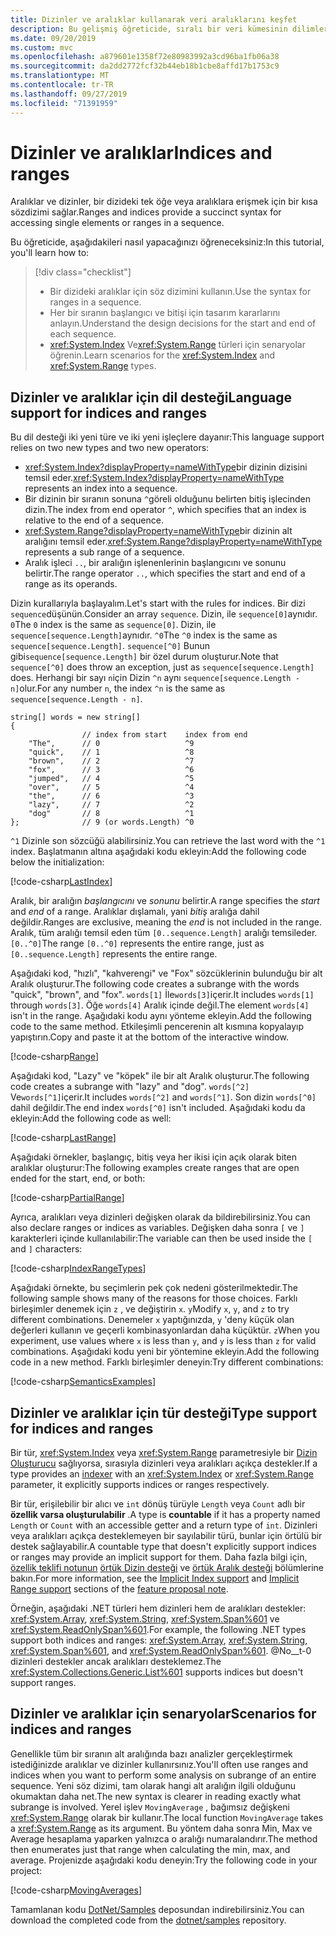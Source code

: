 ```yaml
---
title: Dizinler ve aralıklar kullanarak veri aralıklarını keşfet
description: Bu gelişmiş öğreticide, sıralı bir veri kümesinin dilimlerini incelemek üzere dizinler ve aralıklar kullanarak verileri araştırmanızı öğretilir.
ms.date: 09/20/2019
ms.custom: mvc
ms.openlocfilehash: a879601e1358f72e80983992a3cd96ba1fb06a38
ms.sourcegitcommit: da2dd2772fcf32b44eb18b1cbe8affd17b1753c9
ms.translationtype: MT
ms.contentlocale: tr-TR
ms.lasthandoff: 09/27/2019
ms.locfileid: "71391959"
---
```

# <a name="indices-and-ranges"></a><span data-ttu-id="0eb86-103">Dizinler ve aralıklar</span><span class="sxs-lookup"><span data-stu-id="0eb86-103">Indices and ranges</span></span>

<span data-ttu-id="0eb86-104">Aralıklar ve dizinler, bir dizideki tek öğe veya aralıklara erişmek için bir kısa sözdizimi sağlar.</span><span class="sxs-lookup"><span data-stu-id="0eb86-104">Ranges and indices provide a succinct syntax for accessing single elements or ranges in a sequence.</span></span>

<span data-ttu-id="0eb86-105">Bu öğreticide, aşağıdakileri nasıl yapacağınızı öğreneceksiniz:</span><span class="sxs-lookup"><span data-stu-id="0eb86-105">In this tutorial, you'll learn how to:</span></span>

> [!div class="checklist"]
>
> - <span data-ttu-id="0eb86-106">Bir dizideki aralıklar için söz dizimini kullanın.</span><span class="sxs-lookup"><span data-stu-id="0eb86-106">Use the syntax for ranges in a sequence.</span></span>
> - <span data-ttu-id="0eb86-107">Her bir sıranın başlangıcı ve bitişi için tasarım kararlarını anlayın.</span><span class="sxs-lookup"><span data-stu-id="0eb86-107">Understand the design decisions for the start and end of each sequence.</span></span>
> - <span data-ttu-id="0eb86-108"><xref:System.Index> Ve<xref:System.Range> türleri için senaryolar öğrenin.</span><span class="sxs-lookup"><span data-stu-id="0eb86-108">Learn scenarios for the <xref:System.Index> and <xref:System.Range> types.</span></span>

## <a name="language-support-for-indices-and-ranges"></a><span data-ttu-id="0eb86-109">Dizinler ve aralıklar için dil desteği</span><span class="sxs-lookup"><span data-stu-id="0eb86-109">Language support for indices and ranges</span></span>

<span data-ttu-id="0eb86-110">Bu dil desteği iki yeni türe ve iki yeni işleçlere dayanır:</span><span class="sxs-lookup"><span data-stu-id="0eb86-110">This language support relies on two new types and two new operators:</span></span>

- <span data-ttu-id="0eb86-111"><xref:System.Index?displayProperty=nameWithType>bir dizinin dizisini temsil eder.</span><span class="sxs-lookup"><span data-stu-id="0eb86-111"><xref:System.Index?displayProperty=nameWithType> represents an index into a sequence.</span></span>
- <span data-ttu-id="0eb86-112">Bir dizinin bir sıranın sonuna `^`göreli olduğunu belirten bitiş işlecinden dizin.</span><span class="sxs-lookup"><span data-stu-id="0eb86-112">The index from end operator `^`, which specifies that an index is relative to the end of a sequence.</span></span>
- <span data-ttu-id="0eb86-113"><xref:System.Range?displayProperty=nameWithType>bir dizinin alt aralığını temsil eder.</span><span class="sxs-lookup"><span data-stu-id="0eb86-113"><xref:System.Range?displayProperty=nameWithType> represents a sub range of a sequence.</span></span>
- <span data-ttu-id="0eb86-114">Aralık işleci `..`, bir aralığın işlenenlerinin başlangıcını ve sonunu belirtir.</span><span class="sxs-lookup"><span data-stu-id="0eb86-114">The range operator `..`, which specifies the start and end of a range as its operands.</span></span>

<span data-ttu-id="0eb86-115">Dizin kurallarıyla başlayalım.</span><span class="sxs-lookup"><span data-stu-id="0eb86-115">Let's start with the rules for indices.</span></span> <span data-ttu-id="0eb86-116">Bir dizi `sequence`düşünün.</span><span class="sxs-lookup"><span data-stu-id="0eb86-116">Consider an array `sequence`.</span></span> <span data-ttu-id="0eb86-117">Dizin, ile `sequence[0]`aynıdır. `0`</span><span class="sxs-lookup"><span data-stu-id="0eb86-117">The `0` index is the same as `sequence[0]`.</span></span> <span data-ttu-id="0eb86-118">Dizin, ile `sequence[sequence.Length]`aynıdır. `^0`</span><span class="sxs-lookup"><span data-stu-id="0eb86-118">The `^0` index is the same as `sequence[sequence.Length]`.</span></span> <span data-ttu-id="0eb86-119">`sequence[^0]` Bunun gibi`sequence[sequence.Length]` bir özel durum oluşturur.</span><span class="sxs-lookup"><span data-stu-id="0eb86-119">Note that `sequence[^0]` does throw an exception, just as `sequence[sequence.Length]` does.</span></span> <span data-ttu-id="0eb86-120">Herhangi bir sayı `n`için Dizin `^n` aynı `sequence[sequence.Length - n]`olur.</span><span class="sxs-lookup"><span data-stu-id="0eb86-120">For any number `n`, the index `^n` is the same as `sequence[sequence.Length - n]`.</span></span>

```csharp-interactive
string[] words = new string[]
{
                // index from start    index from end
    "The",      // 0                   ^9
    "quick",    // 1                   ^8
    "brown",    // 2                   ^7
    "fox",      // 3                   ^6
    "jumped",   // 4                   ^5
    "over",     // 5                   ^4
    "the",      // 6                   ^3
    "lazy",     // 7                   ^2
    "dog"       // 8                   ^1
};              // 9 (or words.Length) ^0
```

<span data-ttu-id="0eb86-121">`^1` Dizinle son sözcüğü alabilirsiniz.</span><span class="sxs-lookup"><span data-stu-id="0eb86-121">You can retrieve the last word with the `^1` index.</span></span> <span data-ttu-id="0eb86-122">Başlatmanın altına aşağıdaki kodu ekleyin:</span><span class="sxs-lookup"><span data-stu-id="0eb86-122">Add the following code below the initialization:</span></span>

[!code-csharp[LastIndex](~/samples/csharp/tutorials/RangesIndexes/IndicesAndRanges.cs#IndicesAndRanges_LastIndex)]

<span data-ttu-id="0eb86-123">Aralık, bir aralığın *başlangıcını* ve *sonunu* belirtir.</span><span class="sxs-lookup"><span data-stu-id="0eb86-123">A range specifies the *start* and *end* of a range.</span></span> <span data-ttu-id="0eb86-124">Aralıklar dışlamalı, yani *bitiş* aralığa dahil değildir.</span><span class="sxs-lookup"><span data-stu-id="0eb86-124">Ranges are exclusive, meaning the *end* is not included in the range.</span></span> <span data-ttu-id="0eb86-125">Aralık, tüm aralığı temsil eden tüm `[0..sequence.Length]` aralığı temsileder.`[0..^0]`</span><span class="sxs-lookup"><span data-stu-id="0eb86-125">The range `[0..^0]` represents the entire range, just as `[0..sequence.Length]` represents the entire range.</span></span> 

<span data-ttu-id="0eb86-126">Aşağıdaki kod, "hızlı", "kahverengi" ve "Fox" sözcüklerinin bulunduğu bir alt Aralık oluşturur.</span><span class="sxs-lookup"><span data-stu-id="0eb86-126">The following code creates a subrange with the words "quick", "brown", and "fox".</span></span> <span data-ttu-id="0eb86-127">`words[1]` İle`words[3]`içerir.</span><span class="sxs-lookup"><span data-stu-id="0eb86-127">It includes `words[1]` through `words[3]`.</span></span> <span data-ttu-id="0eb86-128">Öğe `words[4]` Aralık içinde değil.</span><span class="sxs-lookup"><span data-stu-id="0eb86-128">The element `words[4]` isn't in the range.</span></span> <span data-ttu-id="0eb86-129">Aşağıdaki kodu aynı yönteme ekleyin.</span><span class="sxs-lookup"><span data-stu-id="0eb86-129">Add the following code to the same method.</span></span> <span data-ttu-id="0eb86-130">Etkileşimli pencerenin alt kısmına kopyalayıp yapıştırın.</span><span class="sxs-lookup"><span data-stu-id="0eb86-130">Copy and paste it at the bottom of the interactive window.</span></span>

[!code-csharp[Range](~/samples/csharp/tutorials/RangesIndexes/IndicesAndRanges.cs#IndicesAndRanges_Range)]

<span data-ttu-id="0eb86-131">Aşağıdaki kod, "Lazy" ve "köpek" ile bir alt Aralık oluşturur.</span><span class="sxs-lookup"><span data-stu-id="0eb86-131">The following code creates a subrange with "lazy" and "dog".</span></span> <span data-ttu-id="0eb86-132">`words[^2]` Ve`words[^1]`içerir.</span><span class="sxs-lookup"><span data-stu-id="0eb86-132">It includes `words[^2]` and `words[^1]`.</span></span> <span data-ttu-id="0eb86-133">Son dizin `words[^0]` dahil değildir.</span><span class="sxs-lookup"><span data-stu-id="0eb86-133">The end index `words[^0]` isn't included.</span></span> <span data-ttu-id="0eb86-134">Aşağıdaki kodu da ekleyin:</span><span class="sxs-lookup"><span data-stu-id="0eb86-134">Add the following code as well:</span></span>

[!code-csharp[LastRange](~/samples/csharp/tutorials/RangesIndexes/IndicesAndRanges.cs#IndicesAndRanges_LastRange)]

<span data-ttu-id="0eb86-135">Aşağıdaki örnekler, başlangıç, bitiş veya her ikisi için açık olarak biten aralıklar oluşturur:</span><span class="sxs-lookup"><span data-stu-id="0eb86-135">The following examples create ranges that are open ended for the start, end, or both:</span></span>

[!code-csharp[PartialRange](~/samples/csharp/tutorials/RangesIndexes/IndicesAndRanges.cs#IndicesAndRanges_PartialRanges)]

<span data-ttu-id="0eb86-136">Ayrıca, aralıkları veya dizinleri değişken olarak da bildirebilirsiniz.</span><span class="sxs-lookup"><span data-stu-id="0eb86-136">You can also declare ranges or indices as variables.</span></span> <span data-ttu-id="0eb86-137">Değişken daha sonra `[` ve `]` karakterleri içinde kullanılabilir:</span><span class="sxs-lookup"><span data-stu-id="0eb86-137">The variable can then be used inside the `[` and `]` characters:</span></span>

[!code-csharp[IndexRangeTypes](~/samples/csharp/tutorials/RangesIndexes/IndicesAndRanges.cs#IndicesAndRanges_RangeIndexTypes)]

<span data-ttu-id="0eb86-138">Aşağıdaki örnekte, bu seçimlerin pek çok nedeni gösterilmektedir.</span><span class="sxs-lookup"><span data-stu-id="0eb86-138">The following sample shows many of the reasons for those choices.</span></span> <span data-ttu-id="0eb86-139">Farklı birleşimler denemek için `z` , ve değiştirin `x`. `y`</span><span class="sxs-lookup"><span data-stu-id="0eb86-139">Modify `x`, `y`, and `z` to try different combinations.</span></span> <span data-ttu-id="0eb86-140">Denemeler `x` yaptığınızda, `y` 'den`y` küçük olan değerleri kullanın ve geçerli kombinasyonlardan daha küçüktür. `z`</span><span class="sxs-lookup"><span data-stu-id="0eb86-140">When you experiment, use values where `x` is less than `y`, and `y` is less than `z` for valid combinations.</span></span> <span data-ttu-id="0eb86-141">Aşağıdaki kodu yeni bir yöntemine ekleyin.</span><span class="sxs-lookup"><span data-stu-id="0eb86-141">Add the following code in a new method.</span></span> <span data-ttu-id="0eb86-142">Farklı birleşimler deneyin:</span><span class="sxs-lookup"><span data-stu-id="0eb86-142">Try different combinations:</span></span>

[!code-csharp[SemanticsExamples](~/samples/csharp/tutorials/RangesIndexes/IndicesAndRanges.cs#IndicesAndRanges_Semantics)]

## <a name="type-support-for-indices-and-ranges"></a><span data-ttu-id="0eb86-143">Dizinler ve aralıklar için tür desteği</span><span class="sxs-lookup"><span data-stu-id="0eb86-143">Type support for indices and ranges</span></span>

<span data-ttu-id="0eb86-144">Bir tür, <xref:System.Index> veya <xref:System.Range> parametresiyle bir [Dizin Oluşturucu](../programming-guide/indexers/index.md) sağlıyorsa, sırasıyla dizinleri veya aralıkları açıkça destekler.</span><span class="sxs-lookup"><span data-stu-id="0eb86-144">If a type provides an [indexer](../programming-guide/indexers/index.md) with an <xref:System.Index> or <xref:System.Range> parameter, it explicitly supports indices or ranges respectively.</span></span>

<span data-ttu-id="0eb86-145">Bir tür, erişilebilir bir alıcı ve `int` dönüş türüyle `Length` veya `Count` adlı bir **özellik varsa oluşturulabilir** .</span><span class="sxs-lookup"><span data-stu-id="0eb86-145">A type is **countable** if it has a property named `Length` or `Count` with an accessible getter and a return type of `int`.</span></span> <span data-ttu-id="0eb86-146">Dizinleri veya aralıkları açıkça desteklemeyen bir sayılabilir türü, bunlar için örtülü bir destek sağlayabilir.</span><span class="sxs-lookup"><span data-stu-id="0eb86-146">A countable type that doesn't explicitly support indices or ranges may provide an implicit support for them.</span></span> <span data-ttu-id="0eb86-147">Daha fazla bilgi için, [özellik teklifi notunun](~/_csharplang/proposals/csharp-8.0/ranges.md) [örtük Dizin desteği](~/_csharplang/proposals/csharp-8.0/ranges.md#implicit-index-support) ve [örtük Aralık desteği](~/_csharplang/proposals/csharp-8.0/ranges.md#implicit-range-support) bölümlerine bakın.</span><span class="sxs-lookup"><span data-stu-id="0eb86-147">For more information, see the [Implicit Index support](~/_csharplang/proposals/csharp-8.0/ranges.md#implicit-index-support) and [Implicit Range support](~/_csharplang/proposals/csharp-8.0/ranges.md#implicit-range-support) sections of the [feature proposal note](~/_csharplang/proposals/csharp-8.0/ranges.md).</span></span>

<span data-ttu-id="0eb86-148">Örneğin, aşağıdaki .NET türleri hem dizinleri hem de aralıkları destekler: <xref:System.Array>, <xref:System.String>, <xref:System.Span%601> ve <xref:System.ReadOnlySpan%601>.</span><span class="sxs-lookup"><span data-stu-id="0eb86-148">For example, the following .NET types support both indices and ranges: <xref:System.Array>, <xref:System.String>, <xref:System.Span%601>, and <xref:System.ReadOnlySpan%601>.</span></span> <span data-ttu-id="0eb86-149">@No__t-0 dizinleri destekler ancak aralıkları desteklemez.</span><span class="sxs-lookup"><span data-stu-id="0eb86-149">The <xref:System.Collections.Generic.List%601> supports indices but doesn't support ranges.</span></span>

## <a name="scenarios-for-indices-and-ranges"></a><span data-ttu-id="0eb86-150">Dizinler ve aralıklar için senaryolar</span><span class="sxs-lookup"><span data-stu-id="0eb86-150">Scenarios for indices and ranges</span></span>

<span data-ttu-id="0eb86-151">Genellikle tüm bir sıranın alt aralığında bazı analizler gerçekleştirmek istediğinizde aralıklar ve dizinler kullanırsınız.</span><span class="sxs-lookup"><span data-stu-id="0eb86-151">You'll often use ranges and indices when you want to perform some analysis on subrange of an entire sequence.</span></span> <span data-ttu-id="0eb86-152">Yeni söz dizimi, tam olarak hangi alt aralığın ilgili olduğunu okumaktan daha net.</span><span class="sxs-lookup"><span data-stu-id="0eb86-152">The new syntax is clearer in reading exactly what subrange is involved.</span></span> <span data-ttu-id="0eb86-153">Yerel işlev `MovingAverage` , bağımsız değişkeni <xref:System.Range> olarak bir kullanır.</span><span class="sxs-lookup"><span data-stu-id="0eb86-153">The local function `MovingAverage` takes a <xref:System.Range> as its argument.</span></span> <span data-ttu-id="0eb86-154">Bu yöntem daha sonra Min, Max ve Average hesaplama yaparken yalnızca o aralığı numaralandırır.</span><span class="sxs-lookup"><span data-stu-id="0eb86-154">The method then enumerates just that range when calculating the min, max, and average.</span></span> <span data-ttu-id="0eb86-155">Projenizde aşağıdaki kodu deneyin:</span><span class="sxs-lookup"><span data-stu-id="0eb86-155">Try the following code in your project:</span></span>

[!code-csharp[MovingAverages](~/samples/csharp/tutorials/RangesIndexes/IndicesAndRanges.cs#IndicesAndRanges_MovingAverage)]

<span data-ttu-id="0eb86-156">Tamamlanan kodu [DotNet/Samples](https://github.com/dotnet/samples/tree/master/csharp/tutorials/RangesIndexes) deposundan indirebilirsiniz.</span><span class="sxs-lookup"><span data-stu-id="0eb86-156">You can download the completed code from the [dotnet/samples](https://github.com/dotnet/samples/tree/master/csharp/tutorials/RangesIndexes) repository.</span></span>
